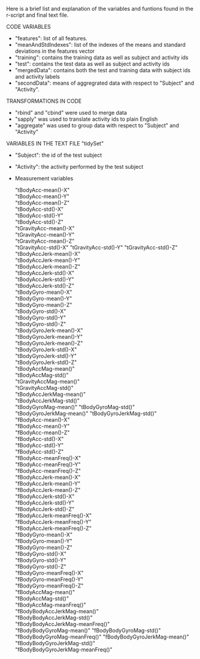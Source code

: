 Here is a brief list and explanation of the variables and funtions found in the r-script and final text file. 

CODE VARIABLES
-  "features": list of all features.
- "meanAndStdIndexes": list of the indexes of the means and standard deviations in the features vector
- "training": contains the training data as well as subject and activity ids
- "test": contains the test data as well as subject and activity ids
- "mergedData": contains both the test and training data with subject ids and activity labels
- "secondData": means of aggregrated data with respect to "Subject" and "Activity". 

TRANSFORMATIONS IN CODE
- "rbind" and "cbind" were used to merge data
- "sapply" was used to translate activity ids to plain English
- "aggregate" was used to group data with respect to "Subject" and "Activity"

VARIABLES IN THE TEXT FILE "tidySet"
- "Subject": the id of the test subject
- "Activity": the activity performed by the test subject
- Measurement variables

  "tBodyAcc-mean()-X"	
  "tBodyAcc-mean()-Y"	
  "tBodyAcc-mean()-Z"	
  "tBodyAcc-std()-X"	
  "tBodyAcc-std()-Y"	
  "tBodyAcc-std()-Z"	
  "tGravityAcc-mean()-X"	
  "tGravityAcc-mean()-Y"	
  "tGravityAcc-mean()-Z"	
  "tGravityAcc-std()-X"	
  "tGravityAcc-std()-Y"	
  "tGravityAcc-std()-Z"	
  "tBodyAccJerk-mean()-X"	
  "tBodyAccJerk-mean()-Y"	
  "tBodyAccJerk-mean()-Z"	
  "tBodyAccJerk-std()-X"	
  "tBodyAccJerk-std()-Y"	
  "tBodyAccJerk-std()-Z"	
  "tBodyGyro-mean()-X"	
  "tBodyGyro-mean()-Y"	
  "tBodyGyro-mean()-Z"	
  "tBodyGyro-std()-X"	
  "tBodyGyro-std()-Y"	
  "tBodyGyro-std()-Z"	
  "tBodyGyroJerk-mean()-X"	
  "tBodyGyroJerk-mean()-Y"	
  "tBodyGyroJerk-mean()-Z"	
  "tBodyGyroJerk-std()-X"	
  "tBodyGyroJerk-std()-Y"	
  "tBodyGyroJerk-std()-Z"	
  "tBodyAccMag-mean()"	
  "tBodyAccMag-std()"	
  "tGravityAccMag-mean()"	
  "tGravityAccMag-std()"	
  "tBodyAccJerkMag-mean()"	
  "tBodyAccJerkMag-std()"	
  "tBodyGyroMag-mean()"	
  "tBodyGyroMag-std()"	
  "tBodyGyroJerkMag-mean()"	
  "tBodyGyroJerkMag-std()"	
  "fBodyAcc-mean()-X"	
  "fBodyAcc-mean()-Y"	
  "fBodyAcc-mean()-Z"	
  "fBodyAcc-std()-X"	
  "fBodyAcc-std()-Y"	
  "fBodyAcc-std()-Z"	
  "fBodyAcc-meanFreq()-X"	
  "fBodyAcc-meanFreq()-Y"	
  "fBodyAcc-meanFreq()-Z"	
  "fBodyAccJerk-mean()-X"	
  "fBodyAccJerk-mean()-Y"	
  "fBodyAccJerk-mean()-Z"	
  "fBodyAccJerk-std()-X"	
  "fBodyAccJerk-std()-Y"	
  "fBodyAccJerk-std()-Z"	
  "fBodyAccJerk-meanFreq()-X"	
  "fBodyAccJerk-meanFreq()-Y"	
  "fBodyAccJerk-meanFreq()-Z"	
  "fBodyGyro-mean()-X"	
  "fBodyGyro-mean()-Y"	
  "fBodyGyro-mean()-Z"	
  "fBodyGyro-std()-X"	
  "fBodyGyro-std()-Y"	
  "fBodyGyro-std()-Z"	
  "fBodyGyro-meanFreq()-X"	
  "fBodyGyro-meanFreq()-Y"	
  "fBodyGyro-meanFreq()-Z"	
  "fBodyAccMag-mean()"	
  "fBodyAccMag-std()"	
  "fBodyAccMag-meanFreq()"	
  "fBodyBodyAccJerkMag-mean()"	
  "fBodyBodyAccJerkMag-std()"	
  "fBodyBodyAccJerkMag-meanFreq()"	
  "fBodyBodyGyroMag-mean()"	
  "fBodyBodyGyroMag-std()"	
  "fBodyBodyGyroMag-meanFreq()"	
  "fBodyBodyGyroJerkMag-mean()"	
  "fBodyBodyGyroJerkMag-std()"	
  "fBodyBodyGyroJerkMag-meanFreq()"
